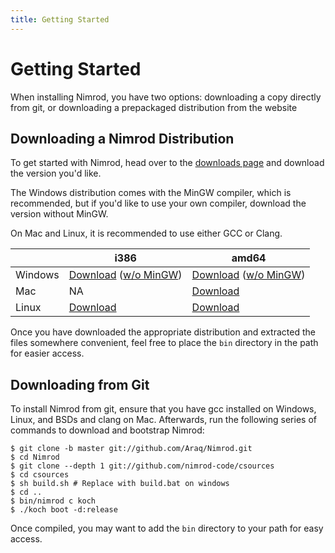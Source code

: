 ```yaml
---
title: Getting Started
---
```

# Getting Started
When installing Nimrod, you have two options: downloading a copy directly from git, or downloading a prepackaged distribution from the website

## Downloading a Nimrod Distribution
To get started with Nimrod, head over to the [downloads page](http://nimrod-lang.org/download.html) and download the version you'd like.

The Windows distribution comes with the MinGW compiler, which is recommended, but if you'd like to use your own compiler, download the version without MinGW.

On Mac and Linux, it is recommended to use either GCC or Clang.

|    | i386 | amd64 |
| -- | ---- | ----- |
| Windows | [Download](http://nimrod-lang.org/download/nimrod_0.9.4_windows_i386_full.zip) ([w/o MinGW](http://nimrod-lang.org/download/nimrod_0.9.4_windows_i386_slim.zip))| [Download](http://nimrod-lang.org/download/nimrod_0.9.4_windows_amd64_full.zip) ([w/o MinGW](http://nimrod-lang.org/download/nimrod_0.9.4_windows_amd64_slim.zip)) |
| Mac | NA | [Download](http://nimrod-lang.org/download/nimrod_0.9.4_macosx_amd64.zip) |
| Linux | [Download](http://nimrod-lang.org/download/nimrod_0.9.4_linux_i386.tar.gz) | [Download](http://nimrod-lang.org/download/nimrod_0.9.4_linux_amd64.tar.gz) |

Once you have downloaded the appropriate distribution and extracted the files somewhere convenient, feel free to place the `bin` directory in the path for easier access.

## Downloading from Git
To install Nimrod from git, ensure that you have gcc installed on Windows, Linux, and BSDs and clang on Mac. Afterwards, run the following series of commands to download and bootstrap Nimrod:

```console
$ git clone -b master git://github.com/Araq/Nimrod.git
$ cd Nimrod
$ git clone --depth 1 git://github.com/nimrod-code/csources
$ cd csources
$ sh build.sh # Replace with build.bat on windows
$ cd ..
$ bin/nimrod c koch
$ ./koch boot -d:release
```

Once compiled, you may want to add the `bin` directory to your path for easy access.